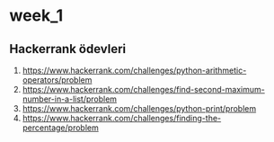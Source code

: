 # week_1

## Hackerrank ödevleri
1.  https://www.hackerrank.com/challenges/python-arithmetic-operators/problem
2.  https://www.hackerrank.com/challenges/find-second-maximum-number-in-a-list/problem
3.  https://www.hackerrank.com/challenges/python-print/problem
4.  https://www.hackerrank.com/challenges/finding-the-percentage/problem
